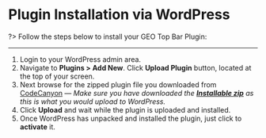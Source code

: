 # Plugin Installation via WordPress

?> Follow the steps below to install your GEO Top Bar Plugin:

<hr/>

1. Login to your WordPress admin area.
2. Navigate to **Plugins > Add New**. Click **Upload Plugin** button, located at the top of your screen. 
3. Next browse for the zipped plugin file you downloaded from [CodeCanyon](https://codecanyon.net/user/mypreview) &mdash; *Make sure you have downloaded the [**Installable zip**](https://mahdiyazdani.github.io/geo-top-bar/#/getting-the-plugin-downloaded-from-envato) as this is what you would upload to WordPress.*
4. Click **Upload** and wait while the plugin is uploaded and installed.
5. Once WordPress has unpacked and installed the plugin, just click to **activate** it.
